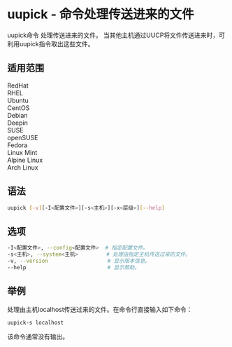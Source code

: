 # uupick - 命令处理传送进来的文件

uupick命令 处理传送进来的文件。 当其他主机通过UUCP将文件传送进来时，可利用uupick指令取出这些文件。

## 适用范围

<!-- <div class="svg linux">Linux</div> -->
<div class="svg redhat">RedHat</div>
<div class="svg rhel">RHEL</div>
<div class="svg ubuntu">Ubuntu</div>
<div class="svg centos">CentOS</div>
<div class="svg debian">Debian</div>
<div class="svg deepin">Deepin</div>
<div class="svg suse">SUSE</div>
<div class="svg opensuse">openSUSE</div>
<div class="svg fedora">Fedora</div>
<div class="svg linuxmint">Linux Mint</div>
<!-- <div class="svg mxlinux">MX Linux</div> -->
<div class="svg alpinelinux">Alpine Linux</div>
<div class="svg archlinux">Arch Linux</div>

## 语法

``` bash
uupick [-v][-I<配置文件>][-s<主机>][-x<层级>][--help]
```

## 选项

``` bash
-I<配置文件>, --config<配置文件>  # 指定配置文件。
-s<主机>, --system<主机>         # 处理由指定主机传送过来的文件。
-v, --version                   # 显示版本信息。
--help                          # 显示帮助。
```
## 举例

处理由主机localhost传送过来的文件。在命令行直接输入如下命令：
``` bash
uupick-s localhost
```
该命令通常没有输出。
